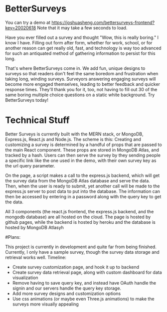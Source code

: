 # BetterSurveys

You can try a demo at https://joshuasheng.com/bettersurveys-frontend?key=20020618
Note that it may take a few seconds to load.

Have you ever filled out a survey and thought "Wow, this is really boring." I know I have. Filling out form after form, whether for work, school, or for another reason
can get really old, fast, and technology is way too advanced for such an antiquated method of gathering information to persist for this long.

That's where BetterSurveys come in. We add fun, unique designs to surveys so that readers don't feel the same boredom and frustration when taking long, winding surveys.
Surveyors answering engaging surveys will become more engaged themselves, leading to better feedback and quicker response times. They'll thank you for it, too, not having to
fill out 30 of the same boring multiple choice questions on a static white background. Try BetterSurveys today!

# Technical Stuff

Better Surveys is currently built with the MERN stack, or MongoDB, Express.js, React.js and Node.js.
The scheme is this: Creating and customizing a survey is determined by a handful of props that are passed to the main React component. These props are stored in MongoDB Atlas,
and tracked by a hash. Users can then serve the survey by they sending people a specific link like the one used in the demo, with their own survey key as the url query parameter.

On the page, a script makes a call to the express.js backend, which will get the survey data from the MongoDB Atlas database and serve the data. Then, when the user is ready to 
submit, yet another call will be made to the express.js server to post data to put into the database. The information can then be accessed by entering in a password along with the
query key to get the data.

All 3 components (the react.js frontend, the express.js backend, and the mongodb database) are all hosted on the cloud. The page is hosted by github pages, while the backend is 
hosted by heroku and the database is hosted by MongoDB Atlasyh 

#Plans:

This project is currently in development and quite far from being finished. Currently, I only have a sample survey, though the survey data storage and retrieval works well.
Timeline:
- Create survey customization page, and hook it up to backend
- Create survey data retrieval page, along with custom dashboard for data visualization
- Remove having to save query key, and instead have OAuth handle the signin and our servers handle the query key storage.
- Add more survey designs and customization options
- Use css animations (or maybe even Three.js animations) to make the surveys more visually appealing
